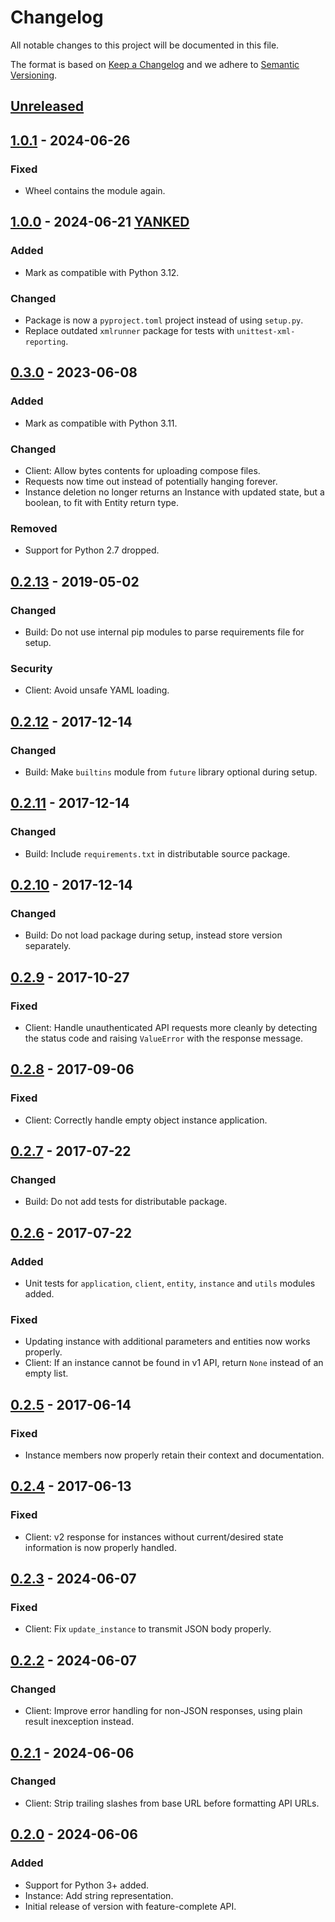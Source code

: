 # Changelog

All notable changes to this project will be documented in this file.

The format is based on [Keep a Changelog](https://keepachangelog.com/en/1.1.0/) 
and we adhere to [Semantic Versioning](https://semver.org/spec/v2.0.0.html).

## [Unreleased]

## [1.0.1] - 2024-06-26

### Fixed

- Wheel contains the module again.

## [1.0.0] - 2024-06-21 [YANKED]

### Added

- Mark as compatible with Python 3.12.

### Changed

- Package is now a `pyproject.toml` project instead of using `setup.py`.
- Replace outdated `xmlrunner` package for tests with `unittest-xml-reporting`.

## [0.3.0] - 2023-06-08

### Added

- Mark as compatible with Python 3.11.

### Changed

- Client: Allow bytes contents for uploading compose files.
- Requests now time out instead of potentially hanging forever.
- Instance deletion no longer returns an Instance with updated state, but 
  a boolean, to fit with Entity return type.

### Removed

- Support for Python 2.7 dropped.

## [0.2.13] - 2019-05-02

### Changed

- Build: Do not use internal pip modules to parse requirements file for setup.

### Security

- Client: Avoid unsafe YAML loading.

## [0.2.12] - 2017-12-14

### Changed

- Build: Make `builtins` module from `future` library optional during setup.

## [0.2.11] - 2017-12-14

### Changed

- Build: Include `requirements.txt` in distributable source package.

## [0.2.10] - 2017-12-14

### Changed

- Build: Do not load package during setup, instead store version separately.

## [0.2.9] - 2017-10-27

### Fixed

- Client: Handle unauthenticated API requests more cleanly by detecting the 
  status code and raising `ValueError` with the response message.

## [0.2.8] - 2017-09-06

### Fixed

- Client: Correctly handle empty object instance application.

## [0.2.7] - 2017-07-22

### Changed

- Build: Do not add tests for distributable package.

## [0.2.6] - 2017-07-22

### Added

- Unit tests for `application`, `client`, `entity`, `instance` and `utils` 
  modules added.

### Fixed

- Updating instance with additional parameters and entities now works properly.
- Client: If an instance cannot be found in v1 API, return `None` instead of an 
  empty list.

## [0.2.5] - 2017-06-14

### Fixed

- Instance members now properly retain their context and documentation.

## [0.2.4] - 2017-06-13

### Fixed

- Client: v2 response for instances without current/desired state information 
  is now properly handled.

## [0.2.3] - 2024-06-07

### Fixed

- Client: Fix `update_instance` to transmit JSON body properly.

## [0.2.2] - 2024-06-07

### Changed

- Client: Improve error handling for non-JSON responses, using plain result 
  inexception instead.

## [0.2.1] - 2024-06-06

### Changed

- Client: Strip trailing slashes from base URL before formatting API URLs.

## [0.2.0] - 2024-06-06

### Added

- Support for Python 3+ added.
- Instance: Add string representation.
- Initial release of version with feature-complete API.

[Unreleased]: 
https://github.com/grip-on-software/bigboat-python-api/compare/v1.0.1...HEAD
[1.0.1]: 
https://github.com/grip-on-software/bigboat-python-api/compare/v1.0.0...v1.0.1
[1.0.0]: 
https://github.com/grip-on-software/bigboat-python-api/compare/v0.3.0...v1.0.0
[0.3.0]: 
https://github.com/grip-on-software/bigboat-python-api/compare/v0.2.13...v0.3.0
[0.2.13]: 
https://github.com/grip-on-software/bigboat-python-api/compare/v0.2.12...v0.2.13
[0.2.12]: 
https://github.com/grip-on-software/bigboat-python-api/compare/v0.2.11...v0.2.12
[0.2.11]: 
https://github.com/grip-on-software/bigboat-python-api/compare/v0.2.10...v0.2.11
[0.2.10]: 
https://github.com/grip-on-software/bigboat-python-api/compare/v0.2.9...v0.2.10
[0.2.9]: 
https://github.com/grip-on-software/bigboat-python-api/compare/v0.2.8...v0.2.9
[0.2.8]: 
https://github.com/grip-on-software/bigboat-python-api/compare/v0.2.7...v0.2.8
[0.2.7]: 
https://github.com/grip-on-software/bigboat-python-api/compare/v0.2.6...v0.2.7
[0.2.6]: 
https://github.com/grip-on-software/bigboat-python-api/compare/v0.2.5...v0.2.6
[0.2.5]: 
https://github.com/grip-on-software/bigboat-python-api/compare/v0.2.4...v0.2.5
[0.2.4]: 
https://github.com/grip-on-software/bigboat-python-api/compare/v0.2.3...v0.2.4
[0.2.3]: 
https://github.com/grip-on-software/bigboat-python-api/compare/v0.2.2...v0.2.3
[0.2.2]: 
https://github.com/grip-on-software/bigboat-python-api/compare/v0.2.1...v0.2.2
[0.2.1]: 
https://github.com/grip-on-software/bigboat-python-api/compare/v0.2.0...v0.2.1
[0.2.0]: https://github.com/grip-on-software/bigboat-python-api/tag/v0.2.0
[YANKED]: https://pypi.org/help/#yanked
